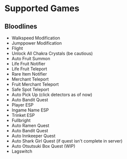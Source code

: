 # Supported Games

## Bloodlines
- Walkspeed Modification
- Jumppower Modification
- Flight
- Unlock All Chakra Crystals (be cautious)
- Auto Fruit Summon
- Life Fruit Notifier 
- Life Fruit Teleport
- Rare Item Notifier
- Merchant Teleport
- Fruit Merchant Teleport
- Safe Spot Teleport
- Auto Pick Up (click detectors as of now)
- Auto Bandit Quest
- Player ESP
- Ingame Name ESP
- Trinket ESP
- Fullbright
- Auto Ramen Quest
- Auto Bandit Quest
- Auto Innkeeper Quest
- Auto Shark Girl Quest (if quest isn't complete in server)
- Auto Otsutsuki Box Quest (WIP)
- Lagswitch 
